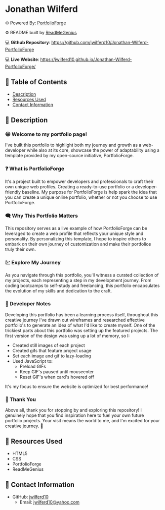 # Jonathan Wilferd
⚙️ Powered By: [PortfolioForge](https://github.com/jwilferd10/PortfolioForge)

⚙️ README built by [ReadMeGenius](https://github.com/jwilferd10/ReadMeGenius)

💻 **Github Repository**: https://github.com/jwilferd10/Jonathan-Wilferd-PortfolioForge

💻 **Live Website**: https://jwilferd10.github.io/Jonathan-Wilferd-PortfolioForge/

## 📂 Table of Contents 
- [Description](#wave-description)
- [Resources Used](#floppy_disk-resources-used)
- [Contact Information](#e-mail-contact-information)

## :wave: Description

### 😁 Welcome to my portfolio page! 
I've built this portfolio to highlight both my journey and growth as a web-developer while also at its core, showcase the power of adaptability using a template provided by my open-source initiative, PortfolioForge. 

### ❓ What is PortfolioForge
It's a project built to empower developers and professionals to craft their own unique web profiles. Creating a ready-to-use portfolio or a developer-friendly baseline.  My purpose for PortfolioForge is help spark the idea that you can create a unique online portfolio, whether or not you choose to use PortfolioForge. 

### 🗨️ Why This Portfolio Matters
This repository serves as a live example of how PortfolioForge can be leveraged to create a web profile that reflects your unique style and personality. By personalizing this template, I hope to inspire others to embark on their own journey of customization and make their portfolios truly their own.

### 💹 Explore My Journey
As you navigate through this portfolio, you'll witness a curated collection of my projects, each representing a step in my development journey. From coding bootcamps to self-study and freelancing, this portfolio encapsulates the evolution of my skills and dedication to the craft.

### 💭 Developer Notes
Developing this portfolio has been a learning process itself, throughout this creative journey I've drawn out wireframes and researched effective portfolio's to generate an idea of what I'd like to create myself. One of the trickiest parts about this portfolio was setting up the featured projects. The first version of the design was using up a lot of memory, so I:
- Created still images of each project
- Created gifs that feature project usage
- Set each image and gif to lazy-loading
- Used JavaScript to:
  - Preload GIFs
  - Keep GIF's paused until mouseenter
  - Reset GIF's when card's hovered off

It's my focus to ensure the website is optimized for best performance!


### 🙏 Thank You
Above all, thank you for stopping by and exploring this repository! I genuinely hope that you find inspiration here to fuel your own future portfolio projects. Your visit means the world to me, and I'm excited for your creative journey. 🌟

## :floppy_disk: Resources Used
- HTML5
- CSS
- PortfolioForge
- ReadMeGenius

## :e-mail: Contact Information

- GitHub: [jwilferd10](https://github.com/jwilferd10)
  - Email: jwilferd10@yahoo.com

